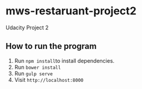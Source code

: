 # mws-restaruant-project2
Udacity Project 2


## How to run the program

1. Run `npm install`to install dependencies.
2. Run `bower install`
3. Run `gulp serve`
4. Visit `http://localhost:8000`